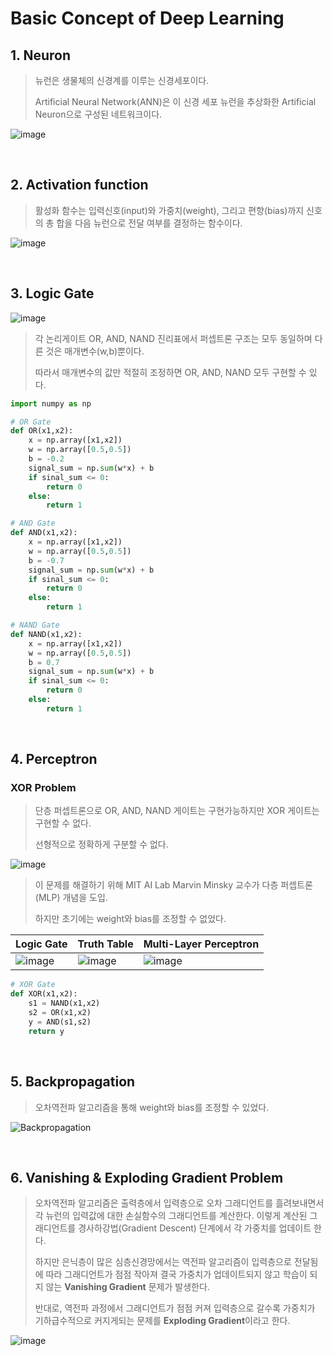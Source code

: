 # Basic Concept of Deep Learning

## 1. Neuron

> 뉴런은 생물체의 신경계를 이루는 신경세포이다. 
>
> Artificial Neural Network(ANN)은 이 신경 세포 뉴런을 추상화한 Artificial Neuron으로 구성된 네트워크이다.

![image](https://user-images.githubusercontent.com/64063767/148792729-0b9404ef-0f0e-4ef1-a915-b9678c2d1de5.png)

<br/>

## 2. Activation function

> 활성화 함수는 입력신호(input)와 가중치(weight), 그리고 편향(bias)까지 신호의 총 합을 다음 뉴런으로 전달 여부를 결정하는 함수이다.

![image](https://user-images.githubusercontent.com/64063767/148792175-2c326867-9442-49a4-93ee-fbb42f64a2ba.png)

<br/>

## 3. Logic Gate

![image](https://user-images.githubusercontent.com/64063767/148809077-4bae0244-8dbc-4ead-9494-59c755e0f41b.png)

> 각 논리게이트 OR, AND, NAND 진리표에서 퍼셉트론 구조는 모두 동일하며 다른 것은 매개변수(w,b)뿐이다.
>
> 따라서 매개변수의 값만 적절히 조정하면 OR, AND, NAND 모두 구현할 수 있다.

```python
import numpy as np

# OR Gate
def OR(x1,x2):
    x = np.array([x1,x2])
    w = np.array([0.5,0.5])
    b = -0.2
    signal_sum = np.sum(w*x) + b
    if sinal_sum <= 0:
        return 0
    else:
        return 1

# AND Gate
def AND(x1,x2):
    x = np.array([x1,x2])
    w = np.array([0.5,0.5])
    b = -0.7
    signal_sum = np.sum(w*x) + b
    if sinal_sum <= 0:
        return 0
    else:
        return 1

# NAND Gate
def NAND(x1,x2):
    x = np.array([x1,x2])
    w = np.array([0.5,0.5])
    b = 0.7
    signal_sum = np.sum(w*x) + b
    if sinal_sum <= 0:
        return 0
    else:
        return 1
```

<br/>

## 4. Perceptron

### XOR Problem

>단층 퍼셉트론으로 OR, AND, NAND 게이트는 구현가능하지만 XOR 게이트는 구현할 수 없다. 
>
>선형적으로 정확하게 구분할 수 없다.

![image](https://user-images.githubusercontent.com/64063767/148796320-fad1bda0-5917-49db-b214-79d81a5276ef.png)

> 이 문제를 해결하기 위해 MIT AI Lab Marvin Minsky 교수가 다층 퍼셉트론(MLP) 개념을 도입.
>
> 하지만 초기에는 weight와 bias를 조정할 수 없었다.

| Logic Gate                                                   | Truth Table                                                  | Multi-Layer Perceptron                                       |
| ------------------------------------------------------------ | ------------------------------------------------------------ | ------------------------------------------------------------ |
| ![image](https://user-images.githubusercontent.com/64063767/148807389-efe7fe54-f273-475e-968c-16a4018289e1.png) | ![image](https://user-images.githubusercontent.com/64063767/148807512-33732301-5ee4-4c53-8f35-5bc7e41632e8.png) | ![image](https://user-images.githubusercontent.com/64063767/148800948-caaed52b-3a60-4c4a-b474-e0d5f6cfd587.png) |

```python
# XOR Gate
def XOR(x1,x2):
    s1 = NAND(x1,x2)
    s2 = OR(x1,x2)
    y = AND(s1,s2)
    return y
```

<br/>

## 5. Backpropagation

> 오차역전파 알고리즘을 통해 weight와 bias를 조정할 수 있었다.

![Backpropagation](https://machinelearningknowledge.ai/wp-content/uploads/2019/10/Backpropagation.gif)

<br/>

## 6. Vanishing & Exploding Gradient Problem

> 오차역전파 알고리즘은 출력층에서 입력층으로 오차 그래디언트를 흘려보내면서 각 뉴런의 입력값에 대한 손실함수의 그래디언트를 계산한다. 이렇게 계산된 그래디언트를 경사하강법(Gradient Descent) 단계에서 각 가중치를 업데이트 한다.
>
> 하지만 은닉층이 많은 심층신경망에서는 역전파 알고리즘이 입력층으로 전달됨에 따라 그래디언트가 점점 작아져 결국 가중치가 업데이트되지 않고 학습이 되지 않는 **Vanishing Gradient** 문제가 발생한다.
>
> 반대로, 역전파 과정에서 그래디언트가 점점 커져 입력층으로 갈수록 가중치가 기하급수적으로 커지게되는 문제를 **Exploding Gradient**이라고 한다.

![image](https://user-images.githubusercontent.com/64063767/148804128-83ac2ae0-6a3d-448d-82b3-0b6483d793ea.png)
